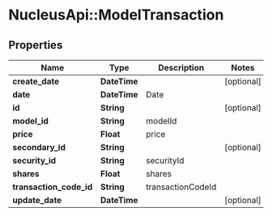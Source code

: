 # NucleusApi::ModelTransaction

## Properties
Name | Type | Description | Notes
------------ | ------------- | ------------- | -------------
**create_date** | **DateTime** |  | [optional] 
**date** | **DateTime** | Date | 
**id** | **String** |  | [optional] 
**model_id** | **String** | modelId | 
**price** | **Float** | price | 
**secondary_id** | **String** |  | [optional] 
**security_id** | **String** | securityId | 
**shares** | **Float** | shares | 
**transaction_code_id** | **String** | transactionCodeId | 
**update_date** | **DateTime** |  | [optional] 


